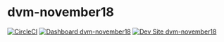 # dvm-november18

[![CircleCI](https://circleci.com/gh/Dendrmx/dvm-november18.svg?style=shield)](https://circleci.com/gh/Dendrmx/dvm-november18)
[![Dashboard dvm-november18](https://img.shields.io/badge/dashboard-dvm_november18-yellow.svg)](https://dashboard.pantheon.io/sites/c0d8b2a3-88df-446f-83d2-90f5130acb9e#dev/code)
[![Dev Site dvm-november18](https://img.shields.io/badge/site-dvm_november18-blue.svg)](http://dev-dvm-november18.pantheonsite.io/)